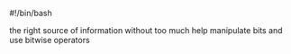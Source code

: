 #!/bin/bash

the right source of information without too much help
manipulate bits and use bitwise operators